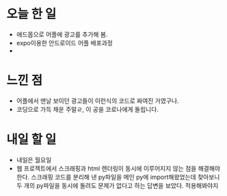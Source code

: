 # 오늘 한 일
- 애드몹으로 어플에 광고를 추가해 봄.
- expo이용한 안드로이드 어플 배포과정 
- 
# 느낀 점
- 어플에서 맨날 보이던 광고들이 이런식의 코드로 짜여진 거였구나.
- 코딩으로 가득 채운 주말ㄹ, 이 공을 코로나에게 돌립니다. 

# 내일 할 일
- 내일은 월요일
- 웹 프로젝트에서 스크래핑과 html 렌더링이 동시에 이루어지지 않는 점을 해결해야 한다. 스크래핑 코드를 분리해 낸 py파일을 메인 py에 import해왔었는데 찾아보니 두 개의 py파일을 동시에 돌려도 문제가 없다고 하는 답변을 보았다. 적용해봐야지